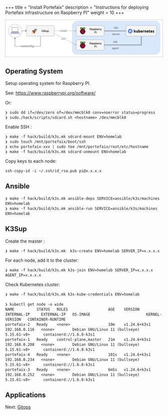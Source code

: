 +++
title = "Install Portefaix"
description = "Instructions for deploying Portefaix infrastructure on Raspberry PI"
weight = 10
+++

<img src="/docs/images/portefaix_homelab_infra.png"
 alt="Portefaix infrastructure"
 class="mt-3 mb-3 border border-info rounded">

<a id="os"/></a>

## Operating System

Setup operating system for Raspberry PI.

See: https://www.raspberrypi.org/software/

Or:

```shell
❯ sudo dd if=/dev/zero of=/dev/mmcblk0 conv=noerror status=progress
❯ sudo./hack/scripts/sdcard.sh <hostname> /dev/mmcblk0
```

Enable SSH :

```shell
❯ make -f hack/build/k3s.mk sdcard-mount ENV=homelab
❯ sudo touch /mnt/portefaix/boot/ssh
❯ echo portefaix-xxx | sudo tee /mnt/portefaix/root/etc/hostname
❯ make -f hack/build/k3s.mk sdcard-unmount ENV=homelab
```

Copy keys to each node:

```shell
ssh-copy-id -i ~/.ssh/id_rsa.pub pi@x.x.x.x
```

## Ansible

```shell
❯ make -f hack/build/k3s.mk ansible-deps SERVICE=ansible/k3s/machines ENV=homelab
❯ make -f hack/build/k3s.mk ansible-run SERVICE=ansible/k3s/machines ENV=homelab
```

## K3Sup

Create the master :

```shell
❯ make -f hack/build/k3s.mk  k3s-create ENV=homelab SERVER_IP=x.x.x.x 
```

For each node, add it to the cluster:

```shell
❯ make -f hack/build/k3s.mk k3s-join ENV=homelab SERVER_IP=x.x.x.x AGENT_IP=x.x.x.x 
```

Check Kubernetes cluster:

```shell
❯ make -f hack/build/k3s.mk k3s-kube-credentials ENV=homelab

❯ kubectl get node -o wide
NAME          STATUS   ROLES                  AGE    VERSION        INTERNAL-IP     EXTERNAL-IP   OS-IMAGE                         KERNEL-VERSION   CONTAINER-RUNTIME
portefaix-2   Ready    <none>                 10m    v1.24.6+k3s1   192.168.0.116   <none>        Debian GNU/Linux 11 (bullseye)   5.15.61-v8+      containerd://1.6.8-k3s1
portefaix-1   Ready    control-plane,master   21m    v1.24.6+k3s1   192.168.0.208   <none>        Debian GNU/Linux 11 (bullseye)   5.15.61-v8+      containerd://1.6.8-k3s1
portefaix-4   Ready    <none>                 101s   v1.24.6+k3s1   192.168.0.234   <none>        Debian GNU/Linux 11 (bullseye)   5.15.61-v8+      containerd://1.6.8-k3s1
portefaix-3   Ready    <none>                 6m5s   v1.24.6+k3s1   192.168.0.252   <none>        Debian GNU/Linux 11 (bullseye)   5.15.61-v8+      containerd://1.6.8-k3s1
```

## Applications

Next: [Gitops](/docs/gitops)